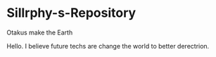 # Sillrphy-s-Repository
Otakus make the Earth

Hello.
I believe future techs are change the world to better derectrion.
